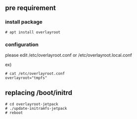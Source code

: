 ## pre requirement

### install package
```
# apt install overlayroot
```

### configuration
please edit /etc/overlayroot.conf or /etc/overlayroot.local.conf

ex)
```
# cat /etc/overlayroot.conf
overlayroot="tmpfs"
```

## replacing /boot/initrd
```
# cd overlayroot-jetpack
# ./update-initramfs-jetpack
# reboot
```
